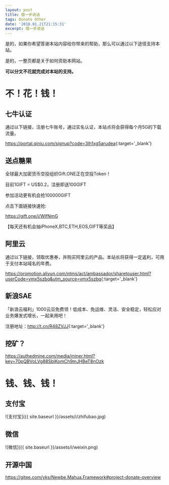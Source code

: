 ```yaml
---
layout: post
title: 借一步说话
tags: Donate Other
date: '2018.01.21T21:15:31'
excerpt: 借一步说话
---
```


是的，如果你希望答谢本站内容给你带来的帮助，那么可以通过以下途径支持本站。

是的，一整页都是关于如何资助本网站。

**可以分文不花就完成对本站的支持。**

# 不！花！钱！

## 七牛认证

通过以下链接，注册七牛账号，通过实名认证，本站点将会获得每个月5G的下载流量。

<https://portal.qiniu.com/signup?code=3lh1xg5arudea>{:target='_blank'}

## 送点糖果

全球最大加密货币空投组织Gift.ONE正在空投Token！

目前1GIFT = US$0.2，注册即送100GIFT

参加活动更有机会抢100000GIFT

点击下面链接快速抢:

<https://gift.one/i/WIfNmG>

【每天还有机会抽iPhoneX,BTC,ETH,EOS,GIFT等奖品】

## 阿里云

通过以下链接，领取优惠券，并购买阿里云的产品。本站长将获得一定返利，可用于支付本站域名的年费。

<https://promotion.aliyun.com/ntms/act/ambassador/sharetouser.html?userCode=vmx5szbq&utm_source=vmx5szbq>{:target='_blank'}

## 新浪SAE

「新浪云福利」1000云豆免费领！低成本、免运维、灵活、安全稳定，轻松应对业务爆发式增长，一起来用吧！

注册地址：<http://t.cn/R48ZVJJ>{:target='_blank'}

## 挖矿？

<https://authedmine.com/media/miner.html?key=70pQBVoLVg88SblKomCh9mJHBeT8nOzk>

# 钱、钱、钱！

## 支付宝

![支付宝]({{ site.baseurl }}/assets/i/zhifubao.jpg)

## 微信

![微信]({{ site.baseurl }}/assets/i/weixin.png)

## 开源中国

<https://gitee.com/yks/Newbe.Mahua.Framework#project-donate-overview>
